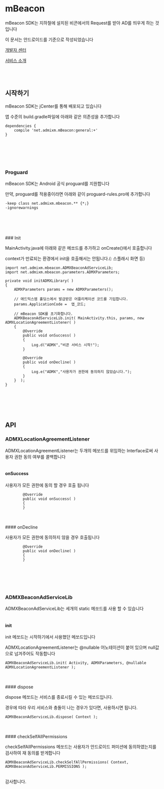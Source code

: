 # mBeacon
mBeacon SDK는 지하철에 설치된 비콘에서의 Request를 받아 AD를 띄우게 하는 것입니다

이 문서는 안드로이드를 기준으로 작성되었습니다

[개발자 센터](http://www.lubetr.com/mbeacon/mbeacon/)

[서비스 소개](http://www.mbeacon.kr)
</br>
</br>
</br>
</br>
## 시작하기

mBeacon SDK는 jCenter를 통해 배포되고 있습니다

앱 수준의 build.gradle파일에 아래와 같은 의존성을 추가합니다


```Gradle
dependencies {
    compile 'net.admixm.mBeacon:general:+'
}
```
</br>
</br>
</br>
</br>


### Proguard

mBeacon SDK는 Android 공식 proguard를 지원합니다

만약, proguard를 적용중이라면 아래와 같이 proguard-rules.pro에 추가합니다

```Gradle
-keep class net.admixm.mbeacon.** {*;}
-ignorewarnings
```
</br>
</br>
</br>
</br>
### Init

MainActivity.java에 아래와 같은 메쏘드를 추가하고 onCreate()에서 호출합니다

context가 만료되는 환경에서 init을 호출해서는 안됩니다.(: 스플래시 화면 등)

```Android
import net.admixm.mbeacon.ADMXBeaconAdServiceLib;
import net.admixm.mbeacon.parameters.ADMXParameters;

private void initADMXLibrary( )
{
    ADMXParameters params = new ADMXParameters();

    // 애드믹스엠 홀딩스에서 발급받은 어플리케이션 코드를 기입합니다.
    params.ApplicationCode =  앱_코드;

    // mBeacon SDK를 초기화합니다.
    ADMXBeaconAdServiceLib.init( MainActivity.this, params, new ADMXLocationAgreementListener( )
    {
        @Override
        public void onSuccess( )
        {
        	Log.d("ADMX","비콘 서비스 시작!");
        }

        @Override
        public void onDecline( )
        {
            Log.e("ADMX","사용자가 권한에 동의하지 않았습니다.");
        }
    }  );
}

```
</br>
</br>
</br>
</br>


## API

### ADMXLocationAgreementListener

ADMXLocationAgreementListener는 두개의 메쏘드를 위임하는 Interface로써 사용자 권한 동의 여부를 콜백합니다
</br>
</br>
#### onSuccess

사용자가 모든 권한에 동의 할 경우 호출 됩니다

```Android
		@Override
        public void onSuccess( )
        {
        }
```
</br>
</br>
#### onDecline

사용자가 모든 권한에 동의하지 않을 경우 호출됩니다


```Android
		@Override
        public void onDecline( )
        {
        }
```

</br>
</br>
</br>
</br>

### ADMXBeaconAdServiceLib

ADMXBeaconAdServiceLib는 세개의 static 메쏘드를 사용 할 수 있습니다
</br>
</br>
#### init


init 메쏘드는 시작하기에서 사용했던 메쏘드입니다

ADMXLocationAgreementListener는 @nullable 어노테이션이 붙어 있으며 null값으로 넘겨주어도 작동합니다
```Android
ADMXBeaconAdServiceLib.init( Activity, ADMXParameters, @nullable ADMXLocationAgreementListener ); 
```
</br>
</br>
#### dispose

dispose 메쏘드는 서비스를 종료시킬 수 있는 메쏘드입니다.

경우에 따라 우리 서비스와 충돌이 나는 경우가 있다면, 사용하시면 됩니다.

```Android
ADMXBeaconAdServiceLib.dispose( Context );
```
</br>
</br>
#### checkSelfAllPermissions

checkSelfAllPermissions 메쏘드는 사용자가 안드로이드 퍼미션에 동의하였는지를 검사하여 재 동의를 받게합니다

```Android
ADMXBeaconAdServiceLib.checkSelfAllPermissions( Context, ADMXBeaconAdServiceLib.PERMISSIONS );
```

</br>
감사합니다.
